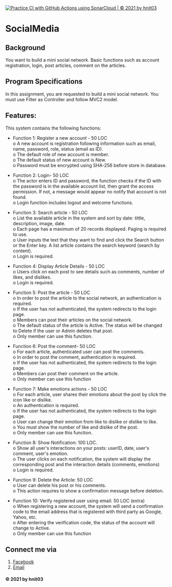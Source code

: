 [![Practice CI with GitHub Actions using SonarCloud | © 2021 by hnit03](https://github.com/hnit03/SocialMedia/actions/workflows/build.yml/badge.svg)](https://github.com/hnit03/SocialMedia/actions/workflows/build.yml)

# SocialMedia

## Background
You want to build a mini social network. Basic functions such as account registration, login, post articles, comment on the articles.

## Program Specifications
In this assignment, you are requested to build a mini social network. You must use Filter as Controller and follow MVC2 model.

## Features:
This system contains the following functions:

- Function 1: Register a new account - 50 LOC  
o A new account is registration following information such as email, name, password, role, status (email as ID).  
o The default role of new account is member.  
o The default status of new account is New.  
o Password must be encrypted using SHA-256 before store in database.  

- Function 2: Login- 50 LOC  
o The actor enters ID and password, the function checks if the ID with the password is in the available
account list, then grant the access permission. If not, a message would appear no notify that account is
not found.  
o Login function includes logout and welcome functions.  

- Function 3: Search article - 50 LOC  
o List the available article in the system and sort by date: tittle, description, image, date.  
o Each page has a maximum of 20 records displayed. Paging is required to use.  
o User inputs the text that they want to find and click the Search button or the Enter key. A list article contains the search keyword (search by content).  
o Login is required.  

- Function 4: Display Article Details - 50 LOC  
o Users click on each post to see details such as comments, number of likes, and dislikes.  
o Login is required.  

- Function 5: Post the article - 50 LOC  
o In order to post the article to the social network, an authentication is required.  
o If the user has not authenticated, the system redirects to the login page.  
o Members can post their articles on the social network.  
o The default status of the article is Active. The status will be changed to Delete if the user or Admin deletes that post.  
o Only member can use this function.  

- Function 6: Post the comment- 50 LOC  
o For each article, authenticated user can post the comments.  
o In order to post the comment, authentication is required.  
o If the user has not authenticated, the system redirects to the login page.  
o Members can post their comment on the article.  
o Only member can use this function  

- Function 7: Make emotions actions - 50 LOC  
o For each article, user shares their emotions about the post by click the icon like or dislike.  
o An authentication is required.  
o If the user has not authenticated, the system redirects to the login page.  
o User can change their emotion from like to dislike or dislike to like.  
o You must show the number of like and dislike of the post.  
o Only member can use this function. 

- Function 8: Show Notification: 100 LOC.  
o Show all user's interactions on your posts: userID, date, user's comment, user's emotion.  
o The user clicks on each notification, the system will display the corresponding post and the interaction details (comments, emotions)  
o Login is required.  

- Function 9: Delete the Article: 50 LOC  
o User can delete his post or his comments.  
o This action requires to show a confirmation message before deletion.  

- Function 10: Verify registered user using email: 50 LOC (extra)  
o When registering a new account, the system will send a confirmation code to the email address that is registered with third party as Google, Yahoo, etc.  
o After entering the verification code, the status of the account will change to Active.  
o Only member can use this function  

## Connect me via
1. [Facebook](https://www.facebook.com/heathcliff2k)
2. [Email](mailto:hoangnhinguyen33@gmail.com)

#### © 2021 by hnit03
